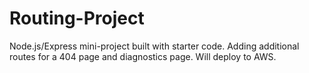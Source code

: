 # Routing-Project
Node.js/Express mini-project built with starter code. Adding additional routes for a 404 page and diagnostics page. Will deploy to AWS.
